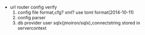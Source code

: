 - url router config verify
	1. config file format,cfg? xml?
	use toml format(2014-10-11)
	2. config parser
	3. db provider
	user sqlx(jmoiron/sqlx),connectstring stored in servercontext